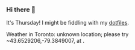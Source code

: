 ### Hi there :wave:

It's Thursday! I might be fiddling with my [dotfiles](https://github.com/bewuethr/dotfiles).

Weather in Toronto: unknown location; please try ~43.6529206,-79.3849007, at .
